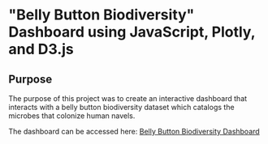 # "Belly Button Biodiversity" Dashboard using JavaScript, Plotly, and D3.js

## Purpose
The purpose of this project was to create an interactive dashboard that interacts with a belly button biodiversity dataset which catalogs the microbes that colonize human navels.

The dashboard can be accessed here: [Belly Button Biodiversity Dashboard](https://mleggett25.github.io/belly_button_biodiversity/)
